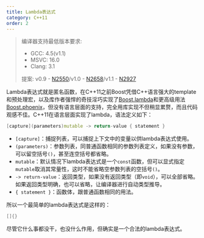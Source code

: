 ```yaml
---
title: Lambda表达式
category: C++11
order: 2
---
```


> 编译器支持最低版本要求:
> * GCC: 4.5(v1.1)
> * MSVC: 16.0
> * Clang: 3.1
>
> 提案: v0.9 - [N2550](http://www.open-std.org/jtc1/sc22/wg21/docs/papers/2008/n2550.pdf)/v1.0 - [N2658](http://www.open-std.org/jtc1/sc22/wg21/docs/papers/2008/n2658.pdf)/v1.1 - [N2927](http://www.open-std.org/jtc1/sc22/wg21/docs/papers/2009/n2927.pdf)

Lambda表达式就是匿名函数，在C++11之前Boost凭借C++语言强大的template和预处理宏，以及库作者强悍的奇技淫巧实现了[Boost.lambda](http://www.boost.org/doc/libs/1_65_0/doc/html/lambda.html)和更高级用法[Boost.phoenix](http://www.boost.org/doc/libs/1_65_0/libs/phoenix/)，但没有语言层面的支持，完全用库实现不但稍显累赘，而且代码观感不佳。C++11在语言层面实现了lambda，语法定义如下：

```c++
[capture](parameters)mutable -> return-value { statement }
```

* `[capture]`：捕捉列表，可以捕捉上下文中的变量以供lambda表达式使用。
* `(parameters)`：参数列表，同普通函数相同的参数列表定义，如果没有参数，可以留空括号`()`，甚至连空括号都省略。
* `mutable`：默认情况下lambda表达式是一个`const`函数，但可以显式指定`mutable`取消其常量性，这时不能省略空参数列表的空括号`()`。
* `-> return-value`：返回类型，如果没有返回类型（即`void`），可以全部省略。如果返回类型明确，也可以省略，让编译器进行自动类型推导。
* `{ statement }`：函数体，跟普通函数相同的用法。

所以一个最简单的lambda表达式是这样的：

```c++
[]{}
```

尽管它什么事都没干，也没什么作用，但确实是一个合法的lambda表达式。